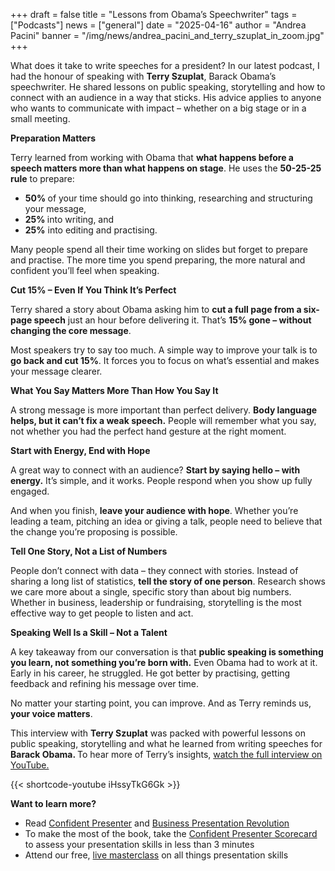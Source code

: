 +++
draft = false
title = "Lessons from Obama’s Speechwriter"
tags = ["Podcasts"]
news = ["general"]
date = "2025-04-16"
author = "Andrea Pacini"
banner = "/img/news/andrea_pacini_and_terry_szuplat_in_zoom.jpg"
+++
<div style="margin: 5px 0;">

  <p><span style="font-weight: 400;">What does it take to write speeches for a president? In our latest podcast, I had the honour of speaking with </span><strong>Terry Szuplat</strong><span style="font-weight: 400;">, Barack Obama&rsquo;s speechwriter. He shared lessons on public speaking, storytelling and how to connect with an audience in a way that sticks. His advice applies to anyone who wants to communicate with impact &ndash; whether on a big stage or in a small meeting.</span></p>

  <p><strong>Preparation Matters</strong></p>

  <p><span style="font-weight: 400;">Terry learned from working with Obama that </span><strong>what happens before a speech matters more than what happens on stage</strong><span style="font-weight: 400;">. He uses the </span><strong>50-25-25 rule</strong><span style="font-weight: 400;"> to prepare:</span></p>

  <ul>

 <li style="font-weight: 400;" aria-level="1"><strong>50% </strong><span style="font-weight: 400;">of your time should go into thinking, researching and structuring your message,</span></li>

 <li style="font-weight: 400;" aria-level="1"><strong>25% </strong><span style="font-weight: 400;">into writing, and</span></li>
 <li style="font-weight: 400;" aria-level="1"><strong>25%</strong><span style="font-weight: 400;"> into editing and practising.</span></li>

  </ul>

  <p><span style="font-weight: 400;">Many people spend all their time working on slides but forget to prepare and practise. The more time you spend preparing, the more natural and confident you&rsquo;ll feel when speaking.</span></p>

  <p><strong>Cut 15% &ndash; Even If You Think It&rsquo;s Perfect</strong></p>

  <p><span style="font-weight: 400;">Terry shared a story about Obama asking him to </span><strong>cut a full page from a six-page speech</strong><span style="font-weight: 400;"> just an hour before delivering it. That&rsquo;s </span><strong>15% gone &ndash; without changing the core message</strong><span style="font-weight: 400;">.</span></p>

  <p><span style="font-weight: 400;">Most speakers try to say too much. A simple way to improve your talk is to </span><strong>go back and cut 15%</strong><span style="font-weight: 400;">. It forces you to focus on what&rsquo;s essential and makes your message clearer.</span></p>

  <p><strong>What You Say Matters More Than How You Say It</strong></p>

  <p><span style="font-weight: 400;">A strong message is more important than perfect delivery. </span><strong>Body language helps, but it can&rsquo;t fix a weak speech.</strong><span style="font-weight: 400;"> People will remember what you say, not whether you had the perfect hand gesture at the right moment.</span></p>

  <p><strong>Start with Energy, End with Hope</strong></p>

  <p><span style="font-weight: 400;">A great way to connect with an audience? </span><strong>Start by saying hello &ndash; with energy.</strong><span style="font-weight: 400;"> It&rsquo;s simple, and it works. People respond when you show up fully engaged.</span></p>

  <p><span style="font-weight: 400;">And when you finish, </span><strong>leave your audience with hope</strong><span style="font-weight: 400;">. Whether you&rsquo;re leading a team, pitching an idea or giving a talk, people need to believe that the change you&rsquo;re proposing is possible.</span></p>

  <p><strong>Tell One Story, Not a List of Numbers</strong></p>

  <p><span style="font-weight: 400;">People don&rsquo;t connect with data &ndash; they connect with stories. Instead of sharing a long list of statistics, </span><strong>tell the story of one person</strong><span style="font-weight: 400;">. Research shows we care more about a single, specific story than about big numbers. Whether in business, leadership or fundraising, storytelling is the most effective way to get people to listen and act.</span></p>

  <p><strong>Speaking Well Is a Skill &ndash; Not a Talent</strong></p>

  <p><span style="font-weight: 400;">A key takeaway from our conversation is that </span><strong>public speaking is something you learn, not something you&rsquo;re born with.</strong><span style="font-weight: 400;"> Even Obama had to work at it. Early in his career, he struggled. He got better by practising, getting feedback and refining his message over time.</span></p>

  <p><span style="font-weight: 400;">No matter your starting point, you can improve. And as Terry reminds us, </span><strong>your voice matters</strong><span style="font-weight: 400;">.</span></p>

  <p><span style="font-weight: 400;">This interview with </span><strong>Terry Szuplat</strong><span style="font-weight: 400;"> was packed with powerful lessons on public speaking, storytelling and what he learned from writing speeches for </span><strong>Barack Obama. </strong><span style="font-weight: 400;">To hear more of Terry&rsquo;s insights, </span><a href="https://youtu.be/iHssyTkG6Gk"><span style="font-weight: 400;">watch the full interview on YouTube.</span></a></p>

{{< shortcode-youtube iHssyTkG6Gk >}}

  <p><strong>Want to learn more?</strong><span style="font-weight: 400;">&nbsp;</span></p>

  <ul>

<li style="font-weight: 400;" aria-level="1"><span style="font-weight: 400;">Read </span><a href="https://www.ideasonstage.com/admin/"><span style="font-weight: 400;">Confident Presenter</span></a><span style="font-weight: 400;"> and </span><a href="https://www.ideasonstage.com/admin/"><span style="font-weight: 400;">Business Presentation Revolution</span></a></li>
  <li style="font-weight: 400;" aria-level="1"><span style="font-weight: 400;">To make the most of the book, take the </span><a href="https://www.ideasonstage.com/admin/"><span style="font-weight: 400;">Confident Presenter Scorecard</span></a><span style="font-weight: 400;"> to assess your presentation skills in less than 3 minutes</span></li>

<li style="font-weight: 400;" aria-level="1"><span style="font-weight: 400;">Attend our free, </span><a href="https://www.ideasonstage.com/admin/"><span style="font-weight: 400;">live masterclass</span></a><span style="font-weight: 400;"> on all things presentation skills</span></li>

  </ul>

</div>
